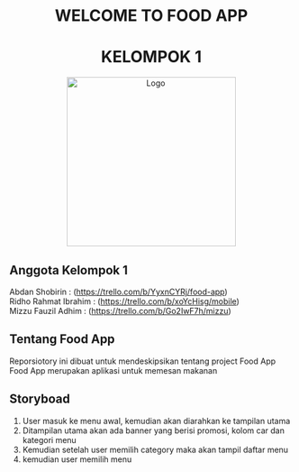 <h1 align="center">WELCOME TO FOOD APP</h1>
<h1 align="center">KELOMPOK 1</h1>
<p align="center">
  <img src="template/masuk/images/cafe.jpg" alt="Logo" width="300"><br>
</p>

## Anggota Kelompok 1
Abdan Shobirin : (https://trello.com/b/YyxnCYRj/food-app) <br>
Ridho Rahmat Ibrahim : (https://trello.com/b/xoYcHisg/mobile) <br>
Mizzu Fauzil Adhim : (https://trello.com/b/Go2IwF7h/mizzu) <br>

## Tentang Food App
Reporsiotory ini dibuat untuk mendeskipsikan tentang project Food App
Food App merupakan aplikasi untuk memesan makanan

## Storyboad
1. User masuk ke menu awal, kemudian akan diarahkan ke tampilan utama
2. Ditampilan utama akan ada banner yang berisi promosi, kolom car dan kategori menu
3. Kemudian setelah user memilih category maka akan tampil daftar menu
4. kemudian user memilih menu
